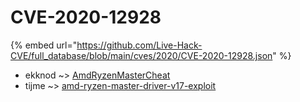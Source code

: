 # CVE-2020-12928
{% embed url="https://github.com/Live-Hack-CVE/full_database/blob/main/cves/2020/CVE-2020-12928.json" %}

* ekknod ~> [AmdRyzenMasterCheat](https://www.alice-snow.ru/2020/database/cve-2020-12928/amdryzenmastercheat-ekknod)
* tijme ~> [amd-ryzen-master-driver-v17-exploit](https://www.alice-snow.ru/2020/database/cve-2020-12928/amd-ryzen-master-driver-v17-exploit-tijme)